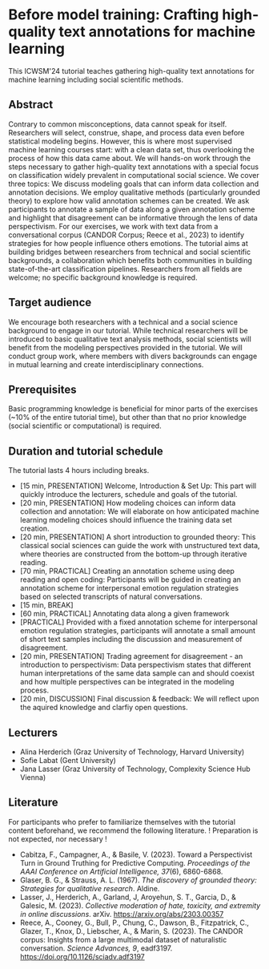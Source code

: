 # Before model training: Crafting high-quality text annotations for machine learning
This ICWSM'24 tutorial teaches gathering high-quality text annotations for machine learning including social scientific methods.

## Abstract
Contrary to common misconceptions, data cannot speak for itself. Researchers will select, construe, shape, and process data even before statistical modeling begins. However, this is where most supervised machine learning courses start: with a clean data set, thus overlooking the process of how this data came about. We will hands-on work through the steps necessary to gather high-quality text annotations with a special focus on classification widely prevalent in computational social science. We cover three topics: We discuss modeling goals that can inform data collection and annotation decisions. We employ qualitative methods (particularly grounded theory) to explore how valid annotation schemes can be created. We ask participants to annotate a sample of data along a given annotation scheme and highlight that disagreement can be informative through the lens of data perspectivism. For our exercises, we work with text data from a conversational corpus (CANDOR Corpus; Reece et al., 2023) to identify strategies for how people influence others emotions. The tutorial aims at building bridges between researchers from technical and social scientific backgrounds, a collaboration which benefits both communities in building state-of-the-art classification pipelines. Researchers from all fields are welcome; no specific background knowledge is required.

## Target audience
We encourage both researchers with a technical and a social science background to engage in our tutorial. While technical researchers will be introduced to basic qualitative text analysis methods, social scientists will benefit from the modeling perspectives provided in the tutorial. We will conduct group work, where members with divers backgrounds can engage in mutual learning and create interdisciplinary connections.

## Prerequisites
Basic programming knowledge is beneficial for minor parts of the exercises (~10% of the entire tutorial time), but other than that no prior knowledge (social scientific or computational) is required.

## Duration and tutorial schedule
The tutorial lasts 4 hours including breaks.

- [15 min, PRESENTATION] Welcome, Introduction & Set Up: This part will quickly introduce the lecturers, schedule and goals of the tutorial.
- [20 min, PRESENTATION] How modeling choices can inform data collection and annotation: We will elaborate on how anticipated machine learning modeling choices should influence the training data set creation.
- [20 min, PRESENTATION] A short introduction to grounded theory: This classical social sciences can guide the work with unstructured text data, where theories are constructed from the bottom-up through iterative reading.
- [70 min, PRACTICAL] Creating an annotation scheme using deep reading and open coding: Participants will be guided in creating an annotation scheme for interpersonal emotion regulation strategies based on selected transcripts of natural conversations.
- [15 min, BREAK]
- [60 min, PRACTICAL] Annotating data along a given framework
- [PRACTICAL] Provided with a fixed annotation scheme for interpersonal emotion regulation strategies, participants will annotate a small amount of short text samples including the discussion and measurement of disagreement.
- [20 min, PRESENTATION] Trading agreement for disagreement - an introduction to perspectivism: Data perspectivism states that different human interpretations of the same data sample can and should coexist and how multiple perspectives can be integrated in the modeling process.
- [20 min, DISCUSSION] Final discussion & feedback: We will reflect upon the aquired knowledge and clarfiy open questions.

## Lecturers
- Alina Herderich (Graz University of Technology, Harvard University)
- Sofie Labat (Gent University)
- Jana Lasser (Graz University of Technology, Complexity Science Hub Vienna)

## Literature
For participants who prefer to familiarize themselves with the tutorial content beforehand, we recommend the following literature. ! Preparation is not expected, nor necessary !

- Cabitza, F., Campagner, A., & Basile, V. (2023). Toward a Perspectivist Turn in Ground Truthing for Predictive Computing. _Proceedings of the AAAI Conference on Artificial Intelligence, 37_(6), 6860-6868.
- Glaser, B. G., & Strauss, A. L. (1967). _The discovery of grounded theory: Strategies for qualitative research_. Aldine.
- Lasser, J., Herderich, A., Garland, J, Aroyehun, S. T., Garcia, D., & Galesic, M. (2023). _Collective moderation of hate, toxicity, and extremity in online discussions_. arXiv. https://arxiv.org/abs/2303.00357
- Reece, A., Cooney, G., Bull, P., Chung, C., Dawson, B., Fitzpatrick, C., Glazer, T., Knox, D., Liebscher, A., & Marin, S. (2023). The CANDOR corpus: Insights from a large multimodal dataset of naturalistic conversation. _Science Advances, 9_, eadf3197. https://doi.org/10.1126/sciadv.adf3197
